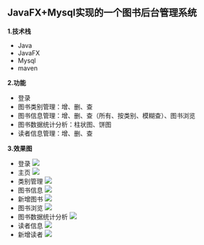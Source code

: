 ## JavaFX+Mysql实现的一个图书后台管理系统
**1.技术栈**
- Java
- JavaFX
- Mysql
- maven

**2.功能**
- 登录
- 图书类别管理：增、删、查
- 图书信息管理：增、删、查（所有、按类别、模糊查）、图书浏览
- 图书数据统计分析：柱状图、饼图
- 读者信息管理：增、删、查

**3.效果图**
- 登录
![](http://pj7ldvis7.bkt.clouddn.com/book/login.png)
- 主页
![](http://pj7ldvis7.bkt.clouddn.com/book/main.png)
- 类别管理
![](http://pj7ldvis7.bkt.clouddn.com/book/type.png)
- 图书信息
![](http://pj7ldvis7.bkt.clouddn.com/book/book.png)
- 新增图书
![](http://pj7ldvis7.bkt.clouddn.com/book/addbook.png)
- 图书浏览
![](http://pj7ldvis7.bkt.clouddn.com/book/bookview.png)
- 图书数据统计分析
![](http://pj7ldvis7.bkt.clouddn.com/book/bookanalysis.png)
- 读者信息
![](http://pj7ldvis7.bkt.clouddn.com/book/reader.png)
- 新增读者
![](http://pj7ldvis7.bkt.clouddn.com/book/addreader.png)
